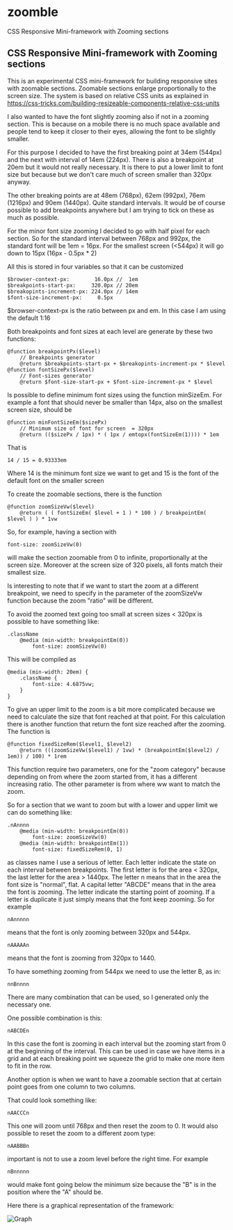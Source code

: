 # zoomble
CSS Responsive Mini-framework with Zooming sections

## CSS Responsive Mini-framework with Zooming sections

This is an experimental CSS mini-framework for building responsive sites with zoomable sections. Zoomable sections enlarge proportionally to the screen size. The system is based on relative CSS units as explained in https://css-tricks.com/building-resizeable-components-relative-css-units

I also wanted to have the font slightly zooming also if not in a zooming section. This is because on a mobile there is no much space available and people tend to keep it closer to their eyes, allowing the font to be slightly smaller.
	
For this purpose I decided to have the first breaking point at 34em (544px) and the next with interval of 14em (224px). There is also a breakpoint at 20em but it would not really necessary. It is there to put a lower limit to font size but because but we don't care much of screen smaller than 320px anyway.
	
The other breaking points are at 48em (768px), 62em (992px), 76em (1216px) and 90em (1440px). Quite standard intervals. It would be of course possible to add breakpoints anywhere but I am trying to tick on these as much as possible.
	
For the minor font size zooming I decided to go with half pixel for each section. So for the standard interval between 768px and 992px, the standard font will be 1em = 16px. For the smallest screen (<544px) it will go down to 15px (16px - 0.5px * 2)
	
All this is stored in four variables so that it can be customized
	
	$browser-context-px:        16.0px //  1em
	$breakpoints-start-px:     320.0px // 20em
	$breakopints-increment-px: 224.0px // 14em
	$font-size-increment-px:     0.5px

$browser-context-px is the ratio between px and em. In this case I am using the default 1:16
	
Both breakpoints and font sizes at each level are generate by these two functions:
	
	@function breakpointPx($level)
		// Breakpoints generator
		@return $breakpoints-start-px + $breakopints-increment-px * $level
	@function fontSizePx($level)
		// Font-sizes generator
		@return $font-size-start-px + $font-size-increment-px * $level
	
Is possible to define minimum font sizes using the function minSizeEm. For example a font that should never be smaller than 14px, also on the smallest screen size, should be
	
	@function minFontSizeEm($sizePx)
		// Minimum size of font for screen  = 320px
		@return (($sizePx / 1px) * ( 1px / emtopx(fontSizeEm(1)))) * 1em
	
That is

	14 / 15 = 0.93333em
	
Where 14 is the minimum font size we want to get and 15 is the font of the default font on the smaller screen
	
To create the zoomable sections, there is the function
	
	@function zoomSizeVw($level)
		@return ( ( fontSizeEm( $level + 1 ) * 100 ) / breakpointEm( $level ) ) * 1vw
	
So, for example, having a section with
	
	font-size: zoomSizeVw(0)
	
will make the section zoomable from 0 to infinite, proportionally at the screen size. Moreover at the screen size of 320 pixels, all fonts match their smallest size.
	
Is interesting to note that if we want to start the zoom at a different breakpoint, we need to specify in the parameter of the zoomSizeVw function because the zoom "ratio" will be different.
	
To avoid the zoomed text going too small at screen sizes < 320px is possible to have something like:
	
	.className
		@media (min-width: breakpointEm(0))
			font-size: zoomSizeVw(0)

This will be compiled as
	
	@media (min-width: 20em) {
		.className {
			font-size: 4.6875vw;
		}
	}
	
To give an upper limit to the zoom is a bit more complicated because we need to calculate the size that font reached at that point. For this calculation there is another function that return the font size reached after the zooming. The function is

	@function fixedSizeRem($level1, $level2)
		@return (((zoomSizeVw($level1) / 1vw) * (breakpointEm($level2) / 1em)) / 100) * 1rem

This function require two parameters, one for the "zoom category" because depending on from where the zoom started from, it has a different increasing ratio. The other parameter is from where ww want to match the zoom.

So for a section that we want to zoom but with a lower and upper limit we can do something like:

	.nAnnnn
		@media (min-width: breakpointEm(0))
			font-size: zoomSizeVw(0)
		@media (min-width: breakpointEm(1))
			font-size: fixedSizeRem(0, 1)

as classes name I use a serious of letter. Each letter indicate the state on each interval between breakpoints. The first letter is for the area < 320px, the last letter for the area > 1440px. The letter n means that in the area the font size is "normal", flat. A capital letter "ABCDE" means that in the area the font is zooming. The letter indicate the starting point of zooming. If a letter is duplicate it just simply means that the font keep zooming. So for example

`nAnnnnn`

means that the font is only zooming between 320px and 544px.

`nAAAAAn`

means that the font is zooming from 320px to 1440.

To have something zooming from 544px we need to use the letter B, as in:

`nnBnnnn`

There are many combination that can be used, so I generated only the necessary one.

One possible combination is this:

`nABCDEn`

In this case the font is zooming in each interval but the zooming start from 0 at the beginning of the interval. This can be used in case we have items in a grid and at each breaking point we squeeze the grid to make one more item to fit in the row.

Another option is when we want to have a zoomable section that at certain point goes from one column to two columns. 

That could look something like:

`nAACCCn`

This one will zoom until 768px and then reset the zoom to 0. It would also possible to reset the zoom to a different zoom type:

`nAABBBn`

important is not to use a zoom level before the right time. For example

`nBnnnnn`

would make font going below the minimum size because the "B" is in the position where the "A" should be.

Here there is a graphical representation of the framework:

![Graph](https://1.bp.blogspot.com/-kkVM3JynN4k/V_qkAtm3TbI/AAAAAAAAFYY/a5o_4H2qacc_tOaQ3BOB9kiGS7k2WXuawCEw/s1600/CSS%2BResponsive%2BMini-framework%2Bwith%2BZooming%2Bsections.png)

